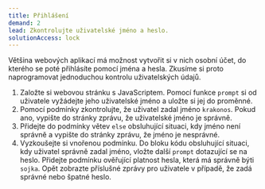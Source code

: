 ```yaml
---
title: Přihlášení
demand: 2
lead: Zkontrolujte uživatelské jméno a heslo.
solutionAccess: lock
---
```


Většina webových aplikací má možnost vytvořit si v nich osobní účet, do kterého se poté přihlásíte pomocí jména a hesla. Zkusíme si proto naprogramovat jednoduchou kontrolu uživatelských údajů.

1. Založte si webovou stránku s JavaScriptem. Pomocí funkce `prompt` si od uživatele vyžádejte jeho uživatelské jméno a uložte si jej do proměnné.
1. Pomocí podmínky zkontrolujte, že uživatel zadal jméno `krakonos`. Pokud ano, vypište do stránky zprávu, že uživatelské jméno je správně.
1. Přidejte do podmínky větev `else` obsluhující situaci, kdy jméno není správně a vypište do stránky zprávu, že jméno je nesprávné.
1. Vyzkoušejte si vnořenou podmínku. Do bloku kódu obsluhující situaci, kdy uživatel správně zadal jméno, vložte další `prompt` dotazující se na heslo. Přidejte podmínku ověřující platnost hesla, která má správně býti `sojka`. Opět zobrazte příslušné zprávy pro uživatele v případě, že zadá správné nebo špatné heslo.
